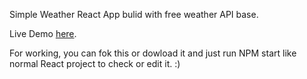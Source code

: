 Simple Weather React App bulid with free weather API base.

Live Demo [here](https://weather-react-projv2.netlify.app).

For working, you can fok this or dowload it and just run NPM start like normal React project to check or edit it. :)
